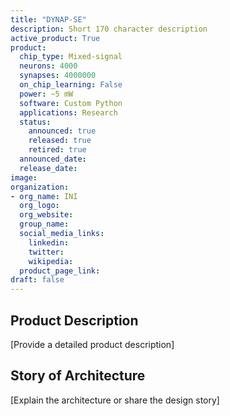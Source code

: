 ```yaml
---
title: "DYNAP-SE"
description: Short 170 character description
active_product: True
product:
  chip_type: Mixed-signal
  neurons: 4000
  synapses: 4000000
  on_chip_learning: False
  power: ~5 mW
  software: Custom Python
  applications: Research
  status:
    announced: true
    released: true
    retired: true
  announced_date:
  release_date:
image:
organization:
- org_name: INI
  org_logo:
  org_website:
  group_name:
  social_media_links:
    linkedin:
    twitter:
    wikipedia:
  product_page_link:
draft: false
---
```


## Product Description
 [Provide a detailed product description]
## Story of Architecture
 [Explain the architecture or share the design story]
